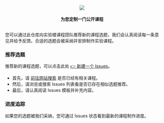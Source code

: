 <div align="center">
  <h1><img src="https://static.shiyanlou.com/lanqiao/frontend/dist/img/c87943b.svg"></h1>
  <b>为您定制一门公开课程</b>
</div>

<br />

您可以通过此仓库向实验楼课程团队推荐新的课程选题，我们会认真阅读每一条意见并给予反馈。合适的选题会被采纳并安排制作实验课程。

### 推荐选题

推荐新的课程选题，可以点击此处 [👉 新建一个 Issues](https://github.com/huhuhang/suggestion/issues/new/choose)。

- 首先，请 [前往网站搜索](https://www.lanqiao.cn/courses/) 是否已经有相关课程。
- 然后，请浏览或搜索 Issues 列表看是否已存在相似选题推荐。
- 最后，请认真阅读 Issues 模板并补充内容。

### 进度追踪

如果您的选题被我们采纳，您可通过 Issues 状态看到最新的课程制作进度。
